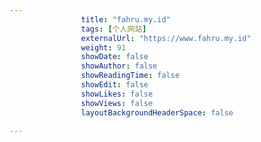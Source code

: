 ---
                title: "fahru.my.id"
                tags: [个人网站]
                externalUrl: "https://www.fahru.my.id"
                weight: 91
                showDate: false
                showAuthor: false
                showReadingTime: false
                showEdit: false
                showLikes: false
                showViews: false
                layoutBackgroundHeaderSpace: false
                ---

